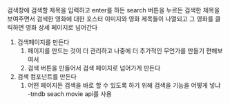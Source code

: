 검색창에 검색할 제목을 입력하고 enter를 하든 search 버튼을 누르든
검색한 제목을 보여주면서 
검색한 영화에 대한 포스터 이미지와 영화 제목들이 나열되고
그 영화를 클릭하면 영화 상세 페이지로 넘어간다

1. 검색페이지를 만든다
	1. 페이지를 만드는 것이 더 관리하고 나중에 더 추가적인 무언가를 만들기 편해보여서
	2. 검색 버튼을 만들어서 검색 페이지로 넘어가게 만든다
2. 검색 컴포넌트를 만든다
	1. 어떤 페이지든 검색을 바로 할 수 있도록 하기 위해
검색을 기능을 어떻게 넣냐
	-tmdb seach movie api를 사용
	
